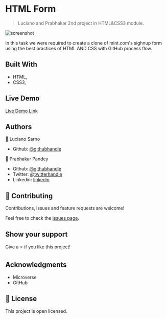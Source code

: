 # HTML Form

> Luciano and Prabhakar 2nd project in HTML&CSS3 module.

![screenshot](./app_screenshot.png)

In this task we were required to create a clone of mint.com's sighnup form using the best practices of HTML AND CSS with GitHub process flow.

## Built With

- HTML,
- CSS3,

## Live Demo

[Live Demo Link](https://github.com/Prabhakarzx/HTMLforms-LucianoAndPrabhakar.git)


## Authors

👤 Luciano Sarno

- Github: [@githubhandle](https://github.com/lucianosarno)

👤 Prabhakar Pandey

- Github: [@githubhandle](https://github.com/Prabhakarzx)
- Twitter: [@twitterhandle](https://twitter.com/prabhakarzx)
- Linkedin: [linkedin](https://www.linkedin.com/in/prabhakarzx/)

## 🤝 Contributing

Contributions, issues and feature requests are welcome!

Feel free to check the [issues page](issues/).

## Show your support

Give a ⭐️ if you like this project!

## Acknowledgments

- Microverse
- GitHub

## 📝 License

This project is open licensed.
